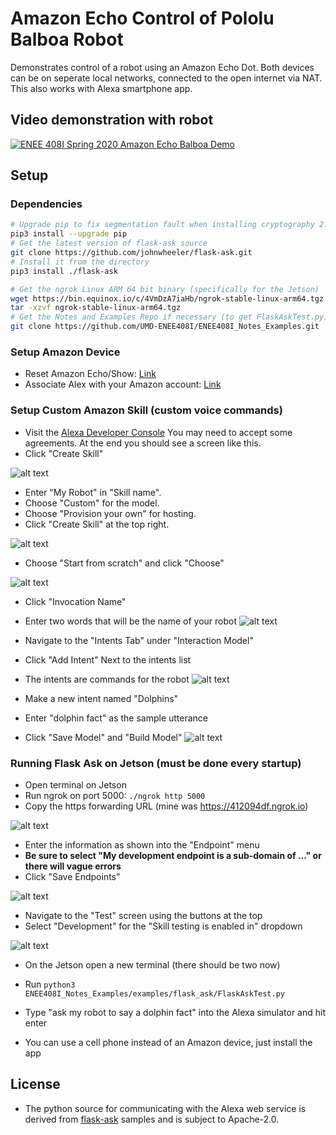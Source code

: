 # Amazon Echo Control of Pololu Balboa Robot
Demonstrates control of a robot using an Amazon Echo Dot. Both devices can be on seperate local networks, connected to the open internet via NAT. This also works with Alexa smartphone app.

## Video demonstration with robot
[![ENEE 408I Spring 2020 Amazon Echo Balboa Demo](https://img.youtube.com/vi/Ffsx8L_rRIw/0.jpg)](https://www.youtube.com/watch?v=Ffsx8L_rRIw)

## Setup
### Dependencies
```bash
# Upgrade pip to fix segmentation fault when installing cryptography 2.1.4 for flask-ask
pip3 install --upgrade pip
# Get the latest version of flask-ask source
git clone https://github.com/johnwheeler/flask-ask.git
# Install it from the directory
pip3 install ./flask-ask

# Get the ngrok Linux ARM 64 bit binary (specifically for the Jetson)
wget https://bin.equinox.io/c/4VmDzA7iaHb/ngrok-stable-linux-arm64.tgz
tar -xzvf ngrok-stable-linux-arm64.tgz
# Get the Notes and Examples Repo if necessary (to get FlaskAskTest.py)
git clone https://github.com/UMD-ENEE408I/ENEE408I_Notes_Examples.git
```

### Setup Amazon Device
* Reset Amazon Echo/Show: [Link](https://www.amazon.com/gp/help/customer/display.html?nodeId=GD6UU5LZMGTZ5EF2)
* Associate Alex with your Amazon account: [Link](https://www.amazon.com/gp/help/customer/display.html?nodeId=G3BQ3JBVCELFGBEM)

### Setup Custom Amazon Skill (custom voice commands)
* Visit the [Alexa Developer Console](https://developer.amazon.com/alexa/console/ask) You may need to accept some agreements. At the end you should see a screen like this.
* Click "Create Skill"

![alt text](https://github.com/UMD-ENEE408I/ENEE408I_Notes_Examples/raw/main/examples/flask_ask/images/img1.png "img1")

* Enter "My Robot" in "Skill name".
* Choose "Custom" for the model.
* Choose "Provision your own" for hosting.
* Click "Create Skill" at the top right.

![alt text](https://github.com/UMD-ENEE408I/ENEE408I_Notes_Examples/raw/main/examples/flask_ask/images/img2.png "img2")

* Choose "Start from scratch" and click "Choose"

![alt text](https://github.com/UMD-ENEE408I/ENEE408I_Notes_Examples/raw/main/examples/flask_ask/images/img3.png "img3")

* Click "Invocation Name"
* Enter two words that will be the name of your robot
![alt text](https://github.com/UMD-ENEE408I/ENEE408I_Notes_Examples/raw/main/examples/flask_ask/images/img4.png "img4")

* Navigate to the "Intents Tab" under "Interaction Model"
* Click "Add Intent" Next to the intents list
* The intents are commands for the robot
![alt text](https://github.com/UMD-ENEE408I/ENEE408I_Notes_Examples/raw/main/examples/flask_ask/images/img5.png "img5")


* Make a new intent named "Dolphins"
* Enter "dolphin fact" as the sample utterance
* Click "Save Model" and "Build Model"
![alt text](https://github.com/UMD-ENEE408I/ENEE408I_Notes_Examples/raw/main/examples/flask_ask/images/img6.png "img6")

### Running Flask Ask on Jetson (must be done every startup)

* Open terminal on Jetson
* Run ngrok on port 5000: `./ngrok http 5000`
* Copy the https forwarding URL (mine was https://412094df.ngrok.io)

![alt text](https://github.com/UMD-ENEE408I/ENEE408I_Notes_Examples/raw/main/examples/flask_ask/images/img7.png "img7")

* Enter the information as shown into the "Endpoint" menu
* **Be sure to select "My development endpoint is a sub-domain of ..." or there will vague errors**
* Click "Save Endpoints"

![alt text](https://github.com/UMD-ENEE408I/ENEE408I_Notes_Examples/raw/main/examples/flask_ask/images/img8.png "img8")

* Navigate to the "Test" screen using the buttons at the top
* Select "Development" for the "Skill testing is enabled in" dropdown

![alt text](https://github.com/UMD-ENEE408I/ENEE408I_Notes_Examples/raw/main/examples/flask_ask/images/img9.png "img9")

* On the Jetson open a new terminal (there should be two now)
* Run `python3 ENEE408I_Notes_Examples/examples/flask_ask/FlaskAskTest.py`

* Type "ask my robot to say a dolphin fact" into the Alexa simulator and hit enter

* You can use a cell phone instead of an Amazon device, just install the app

## License
* The python source for communicating with the Alexa web service is derived from [flask-ask](https://github.com/johnwheeler/flask-ask) samples and is subject to Apache-2.0.

